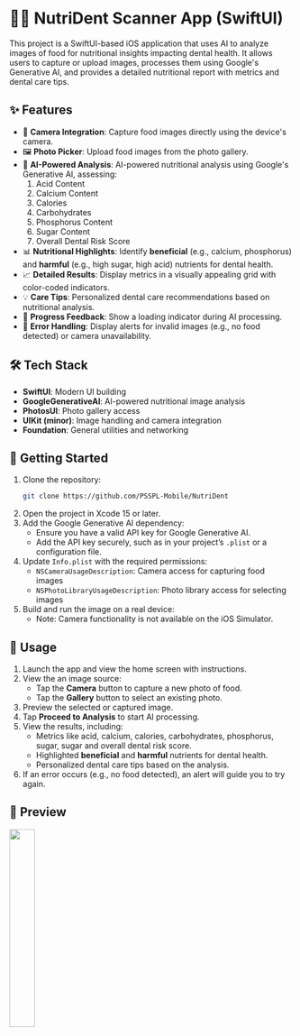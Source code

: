 # 🥗🦷 NutriDent Scanner App (SwiftUI)

This project is a SwiftUI-based iOS application that uses AI to analyze images of food for nutritional insights impacting dental health. It allows users to capture or upload images, processes them using Google's Generative AI, and provides a detailed nutritional report with metrics and dental care tips.

## ✨ Features

- 📸 **Camera Integration**: Capture food images directly using the device's camera.
- 🖼️ **Photo Picker**: Upload food images from the photo gallery.
- 🤖 **AI-Powered Analysis**: AI-powered nutritional analysis using Google's Generative AI, assessing:
  1. Acid Content
  2. Calcium Content
  3. Calories
  4. Carbohydrates
  5. Phosphorus Content
  6. Sugar Content
  7. Overall Dental Risk Score
- 📊 **Nutritional Highlights**: Identify **beneficial** (e.g., calcium, phosphorus) and **harmful** (e.g., high sugar, high acid) nutrients for dental health.
- 📈 **Detailed Results**: Display metrics in a visually appealing grid with color-coded indicators.
- 💡 **Care Tips**: Personalized dental care recommendations based on nutritional analysis.
- 🔄 **Progress Feedback**: Show a loading indicator during AI processing.
- 🚨 **Error Handling**: Display alerts for invalid images (e.g., no food detected) or camera unavailability.

## 🛠 Tech Stack

- **SwiftUI**: Modern UI building
- **GoogleGenerativeAI**: AI-powered nutritional image analysis
- **PhotosUI**: Photo gallery access
- **UIKit (minor)**: Image handling and camera integration
- **Foundation**: General utilities and networking

## 🚀 Getting Started

1. Clone the repository:
   ```bash
   git clone https://github.com/PSSPL-Mobile/NutriDent
   ```
2. Open the project in Xcode 15 or later.
3. Add the Google Generative AI dependency:
   - Ensure you have a valid API key for Google Generative AI.
   - Add the API key securely, such as in your project’s `.plist` or a configuration file.
4. Update `Info.plist` with the required permissions:
   - `NSCameraUsageDescription`: Camera access for capturing food images
   - `NSPhotoLibraryUsageDescription`: Photo library access for selecting images
5. Build and run the image on a real device:
   - Note: Camera functionality is not available on the iOS Simulator.

## 📖 Usage

1. Launch the app and view the home screen with instructions.
2. View the an image source:
   - Tap the **Camera** button to capture a new photo of food.
   - Tap the **Gallery** button to select an existing photo.
3. Preview the selected or captured image.
4. Tap **Proceed to Analysis** to start AI processing.
5. View the results, including:
   - Metrics like acid, calcium, calories, carbohydrates, phosphorus, sugar, sugar and overall dental risk score.
   - Highlighted **beneficial** and **harmful** nutrients for dental health.
   - Personalized dental care tips based on the analysis.
6. If an error occurs (e.g., no food detected), an alert will guide you to try again.

## 🎥 Preview

<p align="left">
  <img src="NutriDent/Video/sampleVideo.gif" width="30%" />
</p>